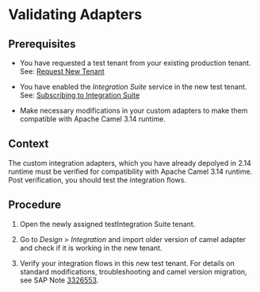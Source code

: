 <!-- loio82a50100688e48f694ff28701a33ca8a -->

# Validating Adapters



<a name="loio82a50100688e48f694ff28701a33ca8a__prereq_qvk_ggq_3xb"/>

## Prerequisites

-   You have requested a test tenant from your existing production tenant. See: [Request New Tenant](request-new-tenant-ac413cc.md)
-   You have enabled the *Integration Suite* service in the new test tenant. See: [Subscribing to Integration Suite](../../10-InitialSetup/subscribing-to-integration-suite-8a3c8b7.md)

-   Make necessary modifications in your custom adapters to make them compatible with Apache Camel 3.14 runtime.




<a name="loio82a50100688e48f694ff28701a33ca8a__context_xtl_3hq_3xb"/>

## Context

The custom integration adapters, which you have already depolyed in 2.14 runtime must be verified for compatibility with Apache Camel 3.14 runtime. Post verification, you should test the integration flows.



<a name="loio82a50100688e48f694ff28701a33ca8a__steps_gkv_23c_lxb"/>

## Procedure

1.  Open the newly assigned testIntegration Suite tenant.

2.  Go to *Design* \> *Integration* and import older version of camel adapter and check if it is working in the new tenant.

3.  Verify your integration flows in this new test tenant. For details on standard modifications, troubleshooting and camel version migration, see SAP Note [3326553](https://me.sap.com/notes/3326553).


